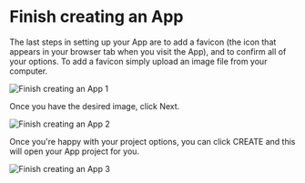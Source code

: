 
# Finish creating an App



 
The last steps in setting up your App are to add a favicon (the icon that appears in your browser tab when you visit the App), and to confirm all of your options.
To add a favicon simply upload an image file from your computer.

![Finish creating an App 1](https://docs.toca.io/hs-fs/hubfs/Finish%20creating%20an%20App%201.png?width=512&name=Finish%20creating%20an%20App%201.png) 

Once you have the desired image, click Next.

![Finish creating an App 2](https://docs.toca.io/hs-fs/hubfs/Finish%20creating%20an%20App%202.png?width=574&name=Finish%20creating%20an%20App%202.png) 

Once you're happy with your project options, you can click CREATE and this will open your App project for you.

![Finish creating an App 3](https://docs.toca.io/hs-fs/hubfs/Finish%20creating%20an%20App%203.png?width=514&name=Finish%20creating%20an%20App%203.png) 

 
